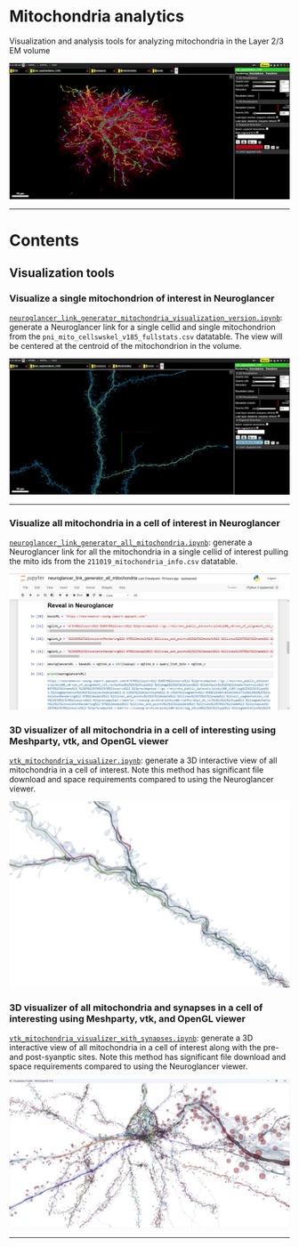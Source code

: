 # Mitochondria analytics
Visualization and analysis tools for analyzing mitochondria in the Layer 2/3 EM volume

![visualize all mitochondria in a cell of interest](ng_linkgenerator_astrocyte.png "visualize all mitochondria in a cell of interest")

***

# Contents

## Visualization tools

### Visualize a single mitochondrion of interest in Neuroglancer

[`neuroglancer_link_generator_mitochondria_visualization_version.ipynb`](https://github.com/shandran/layer23-volume/blob/main/mitochondria_analytics/neuroglancer_link_generator_mitochondria_visualization_version.ipynb): generate a Neuroglancer link for a single cellid and single mitochondrion from the `pni_mito_cellswskel_v185_fullstats.csv` datatable. The view will be centered at the centroid of the mitochondrion in the volume.

![neuroglancer link to a single mitochondrion with crosshair at the mito centroid](ng_linkgenerator_centroid.png "neuroglancer link to a single mitochondrion with crosshair at the mito centroid")

***

### Visualize all mitochondria in a cell of interest in Neuroglancer

[`neuroglancer_link_generator_all_mitochondria.ipynb`](https://github.com/shandran/layer23-volume/blob/main/mitochondria_analytics/neuroglancer_link_generator_all_mitochondria.ipynb): generate a Neuroglancer link for all the mitochondria in a single cellid of interest pulling the mito ids from the `211019_mitochondria_info.csv` datatable.

![neuroglancer link generator for all mitochondria in a cell](ng_linkgenerator_jupyter.png "neuroglancer link generator for all mitochondria in a cell")

### 3D visualizer of all mitochondria in a cell of interesting using Meshparty, vtk, and OpenGL viewer

[`vtk_mitochondria_visualizer.ipynb`](https://github.com/shandran/layer23-volume/blob/main/mitochondria_analytics/vtk_mitochondria_visualizer.ipynb): generate a 3D interactive view of all mitochondria in a cell of interest. Note this method has significant file download and space requirements compared to using the Neuroglancer viewer.

![3D visualizer of all mitochondria in a cell](3dvtk_mito.png "3D visualizer of all mitochondria in a cell")

### 3D visualizer of all mitochondria and synapses in a cell of interesting using Meshparty, vtk, and OpenGL viewer

[`vtk_mitochondria_visualizer_with_synapses.ipynb`](https://github.com/shandran/layer23-volume/blob/main/mitochondria_analytics/vtk_mitochondria_visualizer_with_synapses.ipynb): generate a 3D interactive view of all mitochondria in a cell of interest along with the pre- and post-syanptic sites. Note this method has significant file download and space requirements compared to using the Neuroglancer viewer.

![3D visualizer of all mitochondria and synapses in a cell](3dvtk_mito_synapses.png "3D visualizer of all mitochondria and synapses in a cell")

***
